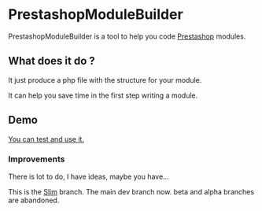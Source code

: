 PrestashopModuleBuilder
=======================


PrestashopModuleBuilder is a tool to help you code [Prestashop](http://www.prestashop.com/) modules.

## What does it do ?

It just produce a php file with the structure for your module.

It can help you save time in the first step writing a module.

## Demo

[You can test and use it.](http://prestashop.seb7.fr/prestashop-module-builder/)

### Improvements

There is lot to do, I have ideas, maybe you have...


This is the [Slim](http://www.slimframework.com/) branch. The main dev branch now.
beta and alpha branches are abandoned.
